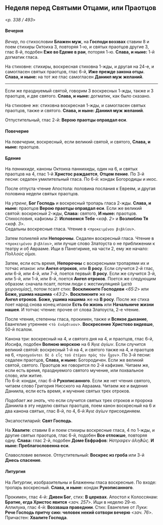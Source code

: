 
## Неделя перед Святыми Отцами, или Праотцов  

<*p. 338 / 493*>

#### Вечерня

*Вечер*, по стихословии **Блажен муж**, на **Господи воззвах** ставим 8 и поем стихиры Октоиха 3, 
повторяя 1-ю, и святых праотцов другие 3, глас 8-й, подобен **Еже во Едеме в раи**, поторяя 1-ю. 
**Слава, и ныне:** 1-й догматик гласа.   

На стиховне: стихиры, воскресная стиховна 1-жды, и другая на 24-е, и самогласен святых праотцов, 
глас 6-й, **Иже прежде закона отцы**. **Слава, и ныне:** на тот же глас самогласен **Даниил муж желаний**. 

--- 

Если же празднуемый святой, говорим 3 воскресных 1-жды, также и 3 праотцов, и две святого. 
**Слава, и ныне:** догматик, как было сказано. 

На стиховне же: стиховна воскресная 1-жды, и самогласен святых праотцов, также и святого. 
**Слава, и ныне: Даниил муж желаний**. 

Отпустительный, глас 2-й: **Верою праотцы оправдал еси**. 

#### Повечерие

На *повечерии*, воскресный, если великий святой, и святого, **Слава, и ныне:** праотцов. 

#### Бдение

На *паннихиде*, каноны Октоиха паннихиды, один на 6, и святых праотцов на 4, глас 1-й 
**Христос раждается**, **Отцем пение**. 
По 3-й песни: седален умилительный гласа. 
По 6-й: кондак Богородицы и икос. 

После отпуста чтение Апостола: половина послания к Евреям, и другая половина недели святых праотцов. 

На *утрене*, **Бог Господь** и воскресный тропарь гласа 2-жды. **Слава, и ныне:** праотцов **Верою 
праотцы оправдал еси**. Если же великий святой: воскресный 2-жды, **Слава:** святого, 
**И ныне:** праотцов. Стихословия, кафизмы 2: **Исповемся Тебе** <*каф. 2*> и **Возлюблю Тя** <*каф. 3*>.  
Седальны воскресные гласа. Чтение в <`προκειμένου βιβλίου`>. 

Затем полиелей или **Непорочны**. Седален воскресный гласа. 
Чтение в <`προκειμένου βιβλίου`>, или лучше слово Златоуста о не приближении к театру и об Аврааме. 
Ищи в Панегирике, на части 2, ему же начало: *Πολλούς οἶμαι*. 

Затем, если есть время, **Непорочны** с воскресными тропарями их и тотчас ипакои: или **Ангел отроков**, 
или **В росу**. Если случится 2-й глас, или 6-й, или 4-й, или 7-й, поется первый: **В росу**. Если же 
случится 3-й, или 5-й, или 1-й, или 8-й, поется **Ангел отроков**. Поется же следующим образом: 
сначала псалт, потом люди с жестикуляцией (*μετὰ χειρονομίας*), потом псалт стих: 
**Воскликните Господеви** <*65:2*> или **Боже, ушима нашима** <*43:2*>. **Воскликните** же на  
**Ангел отроков**. **Боже, ушима нашима** же на **В росу**. После же стиха поет народ снова конец 
ипакои **Есть бо жизнь** или **Начальниче жизни нашея**. И тотчас чтение: прочее от слова Златоуста, 
2-е чтение. 

После чтения, степенны гласа, прокимен, также и **Всякое дыхание**, Евангелие утреннее <`τὸ ἐνόρδινον`>. 
**Воскресение Христово видевше**, 50-й псалом. 

Канона три: воскресный на 4, и святого дня на 4, и праотцов, глас 6-й, Иосифа, подобен **Волною 
морскою** на 6 *̔Αγιε ἁγίων*. Если случится великий святой: воскресный 1-й на 4, и святого также на 4, 
и праотцов на 6, <`προηγοῦνται δὲ ὁ εἷς τοῦ ἐτέρου πρὸς τὸν ἦχον`>.
По 3-й песни: седален праотцов, **Слава, и ныне:** Богородичен. Если же великий святой, святого. 
Праотцов же говорится по 2-й кафизме. Читаем же, если есть время, празднуемого святого мучение, или 
похвальное слово, или житие.  
По 6-й: кондак, глас 6-й **Рукописанного**. Если же нет чтения святого, читаем слово Григория Нисского 
на Авраама. Читаем же и видения Даниила, если есть время, и мучение святых трех отроков.   

*Подобает же знать*, что если случится святых трех отроков и пророка Даниила в эту неделю святых 
праотцов, поем канон воскресный на 6 и два канона святых, глас 8-й, по 4, 6-й *̔Αγιε ἁγίων* 
присоединяем. 

Эксапостиларий: **Свят Господь**. 

На **Хвалите**: ставим 8 и поем стихиры воскресные гласа, 4 по 1-жды, и другие святых праотцов, 
глас 6-й, подобен **Все отложше**, повторяя одну. **Слава:** глас 2-й, подобен **Доме Евфрафов**: 
*̓́Ηστραψεν ἀληϑῶς*. **И ныне: Преблагословенна еси**.  

Славословие великое. Отпустительный: **Воскрес из гроба** или 3-й **Днесь спасение**. 

#### Литургия

На *Литургии*, изобразительны и Блаженны гласа воскресные. 
По входе: тропарь воскресный. **Слава, и ныне:** кондак **Рукописанного**.  
 
Прокимен, глас 4-й: **Дивен Бог**, стих: **В церквах**. 
Апостол к Колоссянам: **Братие, егда Христос явится** <*зач. 257*>. Ищи в неделю 29-ю. 
Аллилуиа, глас 4-й: **Воззваша праведнии**. Стих: 
Евангелие от Луки: **Рече Господь притчу сию: человек некий сотвори вечерю** <*зач. 76*>. 
Причастен: **Хвалите Господа**. 
